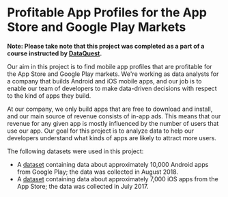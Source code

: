 # Profitable App Profiles for the App Store and Google Play Markets

**Note: Please take note that this project was completed as a part of a course instructed by [DataQuest](https://www.dataquest.io/).**

Our aim in this project is to find mobile app profiles that are profitable for the App Store and Google Play markets. We're working as data analysts for a company that builds Android and iOS mobile apps, and our job is to enable our team of developers to make data-driven decisions with respect to the kind of apps they build.

At our company, we only build apps that are free to download and install, and our main source of revenue consists of in-app ads. This means that our revenue for any given app is mostly influenced by the number of users that use our app. Our goal for this project is to analyze data to help our developers understand what kinds of apps are likely to attract more users.

The following datasets were used in this project:
* A [dataset](https://www.kaggle.com/lava18/google-play-store-apps) containing data about approximately 10,000 Android apps from Google Play; the data was collected in August 2018. 
* A [dataset](https://www.kaggle.com/ramamet4/app-store-apple-data-set-10k-apps) containing data about approximately 7,000 iOS apps from the App Store; the data was collected in July 2017. 
